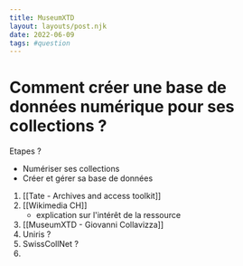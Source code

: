 ```yaml
---
title: MuseumXTD
layout: layouts/post.njk
date: 2022-06-09
tags: #question
---
```

# Comment créer une base de données numérique pour ses collections ?
Etapes ?
- Numériser ses collections
- Créer et gérer sa base de données


1. [[Tate - Archives and access toolkit]]
2. [[Wikimedia CH]]
	- explication sur l'intérêt de la ressource
 3. [[MuseumXTD - Giovanni Collavizza]]
4. Uniris ?
5. SwissCollNet ?
6. 